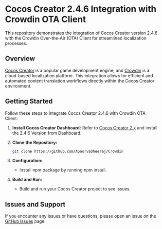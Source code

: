 # Cocos Creator 2.4.6 Integration with Crowdin OTA Client

This repository demonstrates the integration of Cocos Creator version 2.4.6 with the Crowdin Over-the-Air (OTA) Client for streamlined localization processes.

## Overview

[Cocos Creator](https://www.cocos.com/en/creator) is a popular game development engine, and [Crowdin](https://crowdin.com/) is a cloud-based localization platform. This integration allows for efficient and automated content translation workflows directly within the Cocos Creator environment.

## Getting Started

Follow these steps to integrate Cocos Creator 2.4.6 with Crowdin OTA Client:

1.  **Install Cocos Creator Dashboard:**
   Refer to [Cocos Creator 2.x](https://www.cocos.com/en/creator-download) and install the 2.4.6 Version from Dashboard.

2. **Clone the Repository:**
   ```bash
   git clone https://github.com/ApoorvaDheeraj/Crowdin
   ```

3. **Configuration:**
   - Install npm package by running npm install.

   
4. **Build and Run:**
   - Build and run your Cocos Creator project to see issues.
  

## Issues and Support

If you encounter any issues or have questions, please open an issue on the [GitHub Issues](https://github.com/ApoorvaDheeraj/Crowdin/issues) page.

